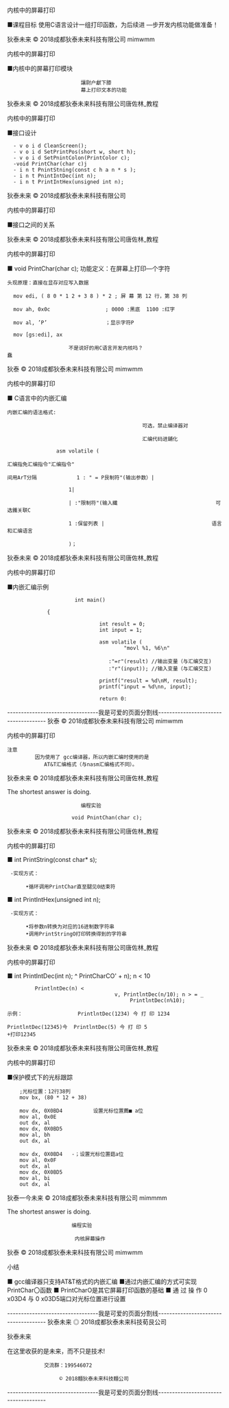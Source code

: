 内核中的屏幕打印

■课程目标
                 使用C语言设计一组打印函数，为后续进
                          —步开发内核功能做准备！

狄泰未来                    © 2018成都狄泰未来科技有限公司                          mimwmm

内核中的屏幕打印

■内核中的屏幕打印模块

                            讓尉户獻下膝
                            幕上打印文本的功能

狄泰未来                    © 2018成都狄泰未来科技有限公司唐佐林_教程

内核中的屏幕打印

■接口设计

      - v o i d CleanScreen();
      - v o i d SetPrintPos(short w, short h);
      - v o i d SetPnintColon(PrintColor c);
      -void PrintChar(char c)j
      - i n t PnintStning(const c h a n * s );
      - i n t PnintIntDec(int n);
      - i n t PrintIntHex(unsigned int n);

狄泰未来                    © 2018成都狄泰未来科技有限公司

内核中的屏幕打印

■接口之间的关系

狄泰未来                    © 2018成都狄泰未来科技有限公司唐佐林_教程

内核中的屏幕打印

■ void PrintChar(char c);
        功能定义：在屏幕上打印—个字符

    头现原理：直接在显存对应写入数据

      mov edi, ( 8 0 * 1 2 + 3 8 ) * 2 ; 屏 幕 第 12 行，第 38 列

      mov ah, 0x0c                  ; 0000 :黑底  1100 :红字

      mov al, ’P’                   ；显示字符P

      mov [gs:edi], ax

                        不是说好的用C语言开发内核吗？                             蠢

狄泰                      © 2018成都狄泰未来科技有限公司                          mimwmm

内核中的屏幕打印

■ C语言中的内嵌汇编

    内嵌汇编的语法格式:

                                                可选，禁止编译器对

                                                汇编代码进舖化

                    asm volatile (

    汇编指免汇编指令"汇编指令"

    间用ArT分隔             1 : " = P艮制符"(输出参数）|

                        1|

                        | :"限制符"(输入纖                                可选鐵关联C

                        1 :保留列表 |                                   语言和汇编语言

                        )；

狄泰未来                    © 2018成都狄泰未来科技有限公司唐佐林_教程

内核中的屏幕打印

■内嵌汇编示例

                          int main()

                 {

                                  int result = 0;
                                  int input = 1;

                                  asm volatile (
                                          "movl %1, %6\n"

                                     :"=r"(result) //输出变量（与汇编交互)
                                     :"r"(input)); //输入变量（与汇编交互)

                                  printf("result = %d\nM, result);
                                  printf("input = %d\nn, input);

                                  return 0:

---------------------------------我是可爱的页面分割线-------------------------------------
狄泰                       © 2018成都狄泰未来科技有限公司                           mimwmm

内核中的屏幕打印

    注意
             因为使用了 gcc编译器，所以内嵌汇编时使用的是
                AT&T汇编格式（与nasm汇编格式不同）。

狄泰未来    © 2018成都狄泰未来科技有限公司唐佐林_教程

The shortest answer is doing.

                            编程实验

                         void PnintChan(char c);

狄泰未来                     © 2018成都狄泰未来科技有限公司唐佐林_教程

内核中的屏幕打印

■ int PrintString(const char* s);

     -实现方式：

          •循环调用PrintChar直至腿见0结束符
■ int PrintIntHex(unsigned int n);

     -实现方式：

          •将参数n转换为对应的16进制数字符串
          •调用PrintStringO打印转换得到的字符串

狄泰未来                     © 2018成都狄泰未来科技有限公司唐佐林_教程

内核中的屏幕打印

■ int PrintIntDec(int n);
                              ^ PrintCharCO' + n); n < 10

             PrintlntDec(n) <
                                       v, PrintlntDec(n/10); n > = _
                                            PrintlntDec(n%10);

    示例：                  PrintlntDec(1234) 今 打 印 1234

    PrintlntDec(12345)今  PrintlntDec(5) 今 打 印 5                       +打印12345

狄泰未来                     © 2018成都狄泰未来科技有限公司唐佐林_教程

内核中的屏幕打印

■保护模式下的光标跟踪

        ;光标位置：12行38列
        mov bx, (80 * 12 + 38)

        mov dx, 0X0BD4          设置光标位置薦■ a位
        mov al, 0x0E
        out dx, al
        mov dx, 0X0BD5
        mov al, bh
        out dx, al

        mov dx, 0X0BD4   -；设置光标位置菇a位
        mov al, 0x0F
        out dx, al
        mov dx, 0X0BD5
        mov al, bi
        out dx, al

狄泰一今未来                   © 2018成都狄泰未来科技有限公司                           mimmmm

The shortest answer is doing.

                         编程实验

                          内核屏幕操作

狄泰                       © 2018成都狄泰未来科技有限公司                           mimwmm

 小结

■ gcc编译器只支持AT&T格式的内嵌汇编
■通过内嵌汇编的方式可实现PrintChar〇函数
■ PrintCharO是其它屏幕打印函数的基础
■ 通 过 操 作 0 x03D4 与 0 x03D5端口对光标位置进行设置

---------------------------------我是可爱的页面分割线-------------------------------------
狄泰未来  ◎ 2018成都狄泰未来科技荀艮公司

  狄泰未来

在这里收获的是未来，而不只是技术!

                交流群：199546072

                     © 2018麵狄泰未来科技麵公司

---------------------------------我是可爱的页面分割线-------------------------------------
